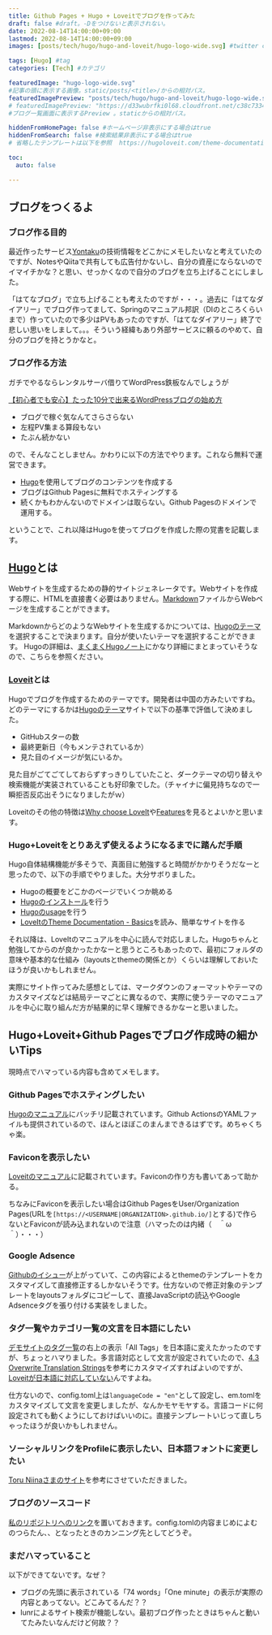 ```yaml
---
title: Github Pages + Hugo + Loveitでブログを作ってみた
draft: false #draft。-Dをつけないと表示されない。
date: 2022-08-14T14:00:00+09:00
lastmod: 2022-08-14T14:00:00+09:00
images: [posts/tech/hugo/hugo-and-loveit/hugo-logo-wide.svg] #twitter cards.

tags: [Hugo] #tag
categories: [Tech] #カテゴリ

featuredImage: "hugo-logo-wide.svg" 
#記事の頭に表示する画像。static/posts/<title>/からの相対パス。 
featuredImagePreview: "posts/tech/hugo/hugo-and-loveit/hugo-logo-wide.svg" 
# featuredImagePreview: "https://d33wubrfki0l68.cloudfront.net/c38c7334cc3f23585738e40334284fddcaf03d5e/2e17c/images/hugo-logo-wide.svg" 
#ブログ一覧画面に表示するPreview 。staticからの相対パス。

hiddenFromHomePage: false #ホームページ非表示にする場合はtrue
hiddenFromSearch: false #検索結果非表示にする場合はtrue
# 省略したテンプレートは以下を参照  https://hugoloveit.com/theme-documentation-content/#front-matter

toc:
  auto: false

---
```

## ブログをつくるよ
### ブログ作る目的 
最近作ったサービス[Yontaku](https://twitter.com/yukaritakayamah/status/1557671699230834688)の技術情報をどこかにメモしたいなと考えていたのですが、NotesやQiitaで共有しても広告付かないし、自分の資産にならないのでイマイチかな？と思い、せっかくなので自分のブログを立ち上げることにしました。

「はてなブログ」で立ち上げることも考えたのですが・・・。過去に「はてなダイアリー」でブログ作ってまして、Springのマニュアル邦訳（DIのところくらいまで）作っていたので多少はPVもあったのですが、「はてなダイアリー」終了で悲しい思いをしまして。。。そういう経緯もあり外部サービスに頼るのやめて、自分のブログを持とうかなと。
### ブログ作る方法
ガチでやるならレンタルサーバ借りてWordPress鉄板なんでしょうが

[【初心者でも安心】たった10分で出来るWordPressブログの始め方](https://www.xserver.ne.jp/blog/xserver-wordpress-quickstart/)

* ブログで稼ぐ気なんてさらさらない
* 左程PV集まる算段もない
* たぶん続かない

ので、そんなことしません。かわりに以下の方法でやります。これなら無料で運営できます。

* [Hugo](https://gohugo.io/)を使用してブログのコンテンツを作成する
* ブログはGithub Pagesに無料でホスティングする
* 続くかもわかんないのでドメインは取らない。Github Pagesのドメインで運用する。

ということで、これ以降はHugoを使ってブログを作成した際の覚書を記載します。

## [Hugo](https://gohugo.io/)とは 
Webサイトを生成するための静的サイトジェネレータです。Webサイトを作成する際に、HTMLを直接書く必要はありません。[Markdown](https://www.asobou.co.jp/blog/bussiness/markdown)ファイルからWebページを生成することができます。

MarkdownからどのようなWebサイトを生成するかについては、[Hugoのテーマ](https://themes.gohugo.io/)を選択することで決まります。自分が使いたいテーマを選択することができます。
Hugoの詳細は、[まくまくHugoノート](https://maku77.github.io/hugo/)にかなり詳細にまとまっていそうなので、こちらを参照ください。
### [Loveit](https://themes.gohugo.io/themes/loveit/)とは
Hugoでブログを作成するためのテーマです。開発者は中国の方みたいですね。どのテーマにするかは[Hugoのテーマ](https://themes.gohugo.io/)サイトで以下の基準で評価して決めました。

* GitHubスターの数
* 最終更新日（今もメンテされているか）
* 見た目のイメージが気にいるか。

見た目がごてごてしておらずすっきりしていたこと、ダークテーマの切り替えや検索機能が実装されていることも好印象でした。（チャイナに偏見持ちなので一瞬拒否反応出そうになりましたがｗ）

Loveitのその他の特徴は[Why choose LoveIt](https://themes.gohugo.io/themes/loveit/#why-choose-loveit)や[Features](https://themes.gohugo.io/themes/loveit/#features)を見るとよいかと思います。

### Hugo+Loveitをとりあえず使えるようになるまでに踏んだ手順
Hugo自体結構機能が多そうで、真面目に勉強すると時間がかかりそうだなーと思ったので、以下の手順でやりました。大分サボりました。

* Hugoの概要をどこかのページでいくつか眺める
* [Hugoのインストール](https://gohugo.io/getting-started/installing/)を行う
* [Hugoのusage](https://gohugo.io/getting-started/usage/)を行う
* [LoveItのTheme Documentation - Basics](https://hugoloveit.com/theme-documentation-basics/)を読み、簡単なサイトを作る

それ以降は、LoveItのマニュアルを中心に読んで対応しました。Hugoちゃんと勉強してからのが良かったかなーと思うところもあったので、最初にフォルダの意味や基本的な仕組み（layoutsとthemeの関係とか）くらいは理解しておいたほうが良いかもしれません。

実際にサイト作ってみた感想としては、マークダウンのフォーマットやテーマのカスタマイズなどは結局テーマごとに異なるので、実際に使うテーマのマニュアルを中心に取り組んだ方が結果的に早く理解できるかなーと思いました。

## Hugo+Loveit+Github Pagesでブログ作成時の細かいTips

現時点でハマっている内容も含めてメモします。

### Github Pagesでホスティングしたい
[Hugoのマニュアル](https://gohugo.io/hosting-and-deployment/hosting-on-github/)にバッチリ記載されています。Github ActionsのYAMLファイルも提供されているので、ほんとほぼこのまんまできるはずです。めちゃくちゃ楽。
### Faviconを表示したい
[Loveitのマニュアル](https://hugoloveit.com/theme-documentation-basics/#32-favicons-browserconfig-manifest)に記載されています。Faviconの作り方も書いてあって助かる。

ちなみにFaviconを表示したい場合はGithub PagesをUser/Organization Pages(URLを```[https://<USERNAME|ORGANIZATION>.github.io/]```とする)で作らないとFaviconが読み込まれないので注意（ハマったのは内緒（　＾ω＾）・・・）
### Google Adsence
[Githubのイシュー](https://github.com/dillonzq/LoveIt/issues/516)が上がっていて、この内容によるとthemeのテンプレートをカスタマイズして直接修正するしかないそうです。仕方ないので修正対象のテンプレートをlayoutsフォルダにコピーして、直接JavaScriptの読込やGoogle Adsenceタグを張り付ける実装をしました。

### タグ一覧やカテゴリ一覧の文言を日本語にしたい
[デモサイトのタグ一覧](https://hugoloveit.com/tags/)の右上の表示「All Tags」を日本語に変えたかったのですが、ちょっとハマりました。多言語対応として文言が設定されていたので、[4.3 Overwrite Translation Strings](https://hugoloveit.com/theme-documentation-basics/#43-overwrite-translation-strings)を参考にカスタマイズすればよいのですが、[Loveitが日本語に対応していない](https://hugoloveit.com/theme-documentation-basics/#language-compatibility)んですよね。

仕方ないので、config.toml上は```languageCode = "en"```として設定し、em.tomlをカスタマイズして文言を変更しましたが、なんかモヤモヤする。言語コードに何設定されても動くようにしておけばいいのに。直接テンプレートいじって直しちゃったほうが良いかもしれません。

### ソーシャルリンクをProfileに表示したい、日本語フォントに変更したい
[Toru Niinaさまのサイト](https://toruniina.github.io/ja/posts/building-a-website-powered-by-hugo-and-loveit/)を参考にさせていただきました。

### ブログのソースコード
[私のリポジトリへのリンク](https://github.com/direboar/direboar.github.io)を置いておきます。config.tomlの内容まじめによむのつらたん、、となったときのカンニング先としてどうぞ。

### まだハマっていること
以下ができてないです。なぜ？

* ブログの先頭に表示されている「74 words」「One minute」の表示が実際の内容とあってない。どこみてるんだ？？
* lunrによるサイト検索が機能しない。最初ブログ作ったときはちゃんと動いてたみたいなんだけど何故？？
